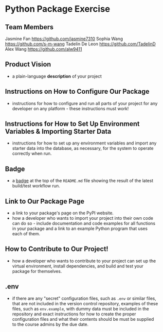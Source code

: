 # Python Package Exercise

## Team Members
Jasmine Fan https://github.com/jasmine7310
Sophia Wang https://github.com/s-m-wang
Tadelin De Leon https://github.com/TadelinD
Alex Wang https://github.com/alw9411

## Product Vision
- a plain-language **description** of your project

## Instructions on How to Configure Our Package
- instructions for how to configure and run all parts of your project for any developer on any platform - these instructions must work!

## Instructions for How to Set Up Environment Variables & Importing Starter Data
- instructions for how to set up any environment variables and import any starter data into the database, as necessary, for the system to operate correctly when run.

## Badge
- a [badge](https://docs.github.com/en/actions/monitoring-and-troubleshooting-workflows/adding-a-workflow-status-badge) at the top of the `README.md` file showing the result of the latest build/test workflow run.

## Link to Our Package Page
- a link to your package's page on the PyPI website.
- how a developer who wants to import your project into their own code can do so - include documentation and code examples for all functions in your package and a link to an example Python program that uses each of them.

## How to Contribute to Our Project!
- how a developer who wants to contribute to your project can set up the virtual environment, install dependencies, and build and test your package for themselves.

## .env
- if there are any "secret" configuration files, such as `.env` or similar files, that are not included in the version control repository, examples of these files, such as `env.example`, with dummy data must be included in the repository and exact instructions for how to create the proper configuration files and what their contents should be must be supplied to the course admins by the due date.